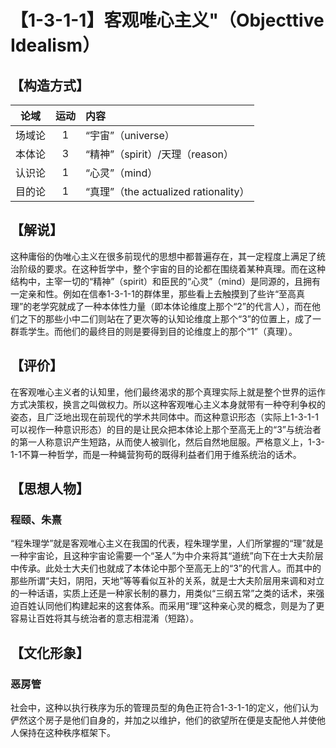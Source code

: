 # 【1-3-1-1】客观唯心主义"（Objecttive Idealism）
## 【构造方式】
| 论域 | 运动           | 内容 |
|:----:|:----------------:|:-----|
| 场域论   | 1|  “宇宙”（universe）  |
| 本体论   | 3| “精神”（spirit）/天理（reason）   |
| 认识论   | 1| “心灵”（mind）   |
| 目的论   |1 | “真理”（the actualized rationality）   |

## 【解说】
这种庸俗的伪唯心主义在很多前现代的思想中都普遍存在，其一定程度上满足了统治阶级的要求。在这种哲学中，整个宇宙的目的论都在围绕着某种真理。而在这种结构中，主宰一切的“精神”（spirit）和臣民的“心灵”（mind）是同源的，且拥有一定亲和性。例如在信奉1-3-1-1的群体里，那些看上去触摸到了些许“至高真理”的老学究就成了一种本体性力量（即本体论维度上那个“2”的代言人），而在他们之下的那些小中二们则站在了更次等的认知论维度上那个“3”的位置上，成了一群乖学生。而他们的最终目的则是要得到目的论维度上的那个“1”（真理）。

## 【评价】
在客观唯心主义者的认知里，他们最终渴求的那个真理实际上就是整个世界的运作方式决策权，换言之叫做权力。所以这种客观唯心主义本身就带有一种夺利争权的姿态，且广泛地出现在前现代的学术共同体中。而这种意识形态（实际上1-3-1-1可以视作一种意识形态）的目的是让民众把本体论上那个至高无上的“3”与统治者的第一人称意识产生短路，从而使人被驯化，然后自然地屈服。严格意义上，1-3-1-1不算一种哲学，而是一种蝇营狗苟的既得利益者们用于维系统治的话术。
## 【思想人物】
### 程颐、朱熹
“程朱理学”就是客观唯心主义在我国的代表，程朱理学里，人们所掌握的“理”就是一种宇宙论，且这种宇宙论需要一个“圣人”为中介来将其“道统”向下在士大夫阶层中传承。此处士大夫们也就成了本体论中那个至高无上的“3”的代言人。而其中的那些所谓“夫妇，阴阳，天地”等等看似互补的关系，就是士大夫阶层用来调和对立的一种话语，实质上还是一种家长制的暴力，用类似“三纲五常”之类的话术，来强迫百姓认同他们构建起来的这套体系。而采用“理”这种亲心灵的概念，则是为了更容易让百姓将其与统治者的意志相混淆（短路）。
## 【文化形象】
### 恶房管
社会中，这种以执行秩序为乐的管理员型的角色正符合1-3-1-1的定义，他们认为俨然这个房子是他们自身的，并加之以维护，他们的欲望所在便是支配他人并使他人保持在这种秩序框架下。







